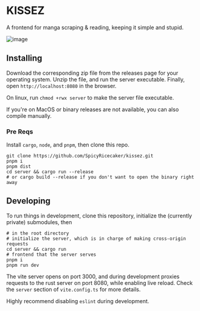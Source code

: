 # KISSEZ

A frontend for manga scraping & reading, keeping it simple and stupid.

![image](https://user-images.githubusercontent.com/54951411/189483622-c5b84420-d398-46c8-b06d-25c71b4a37d7.png)

## Installing

Download the corresponding zip file from the releases page for your operating system. Unzip the file, and run the server executable. Finally, open `http://localhost:8080` in the browser.

On linux, run `chmod +rwx server` to make the server file executable. 

If you're on MacOS or binary releases are not available, you can also compile manually.

### Pre Reqs

Install `cargo`, `node`, and `pnpm`, then clone this repo.

```shell
git clone https://github.com/SpicyRicecaker/kissez.git
pnpm i
pnpm dist
cd server && cargo run --release
# or cargo build --release if you don't want to open the binary right away
```

## Developing

To run things in development, clone this repository, initialize the (currently private) submodules, then

```shell
# in the root directory
# initialize the server, which is in charge of making cross-origin requests
cd server && cargo run
# frontend that the server serves
pnpm i
pnpm run dev
```

The vite server opens on port 3000, and during development proxies requests to the rust server on port 8080, while enabling live reload. Check the `server` section of `vite.config.ts` for more details.

Highly recommend disabling `eslint` during development.
